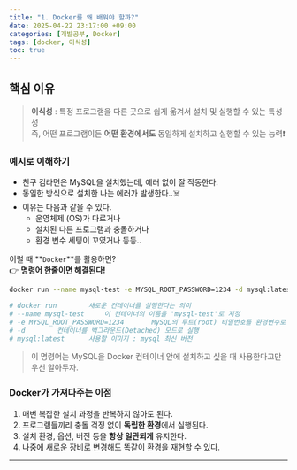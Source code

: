 ```yaml
---
title: "1. Docker를 왜 배워야 할까?"
date: 2025-04-22 23:17:00 +09:00
categories: [개발공부, Docker]
tags: [docker, 이식성]
toc: true
---
```


## **핵심 이유**

> **이식성** : 특정 프로그램을 다른 곳으로 쉽게 옮겨서 설치 및 실행할 수 있는 특성성  
즉, 어떤 프로그램이든 **어떤 환경에서도** 동일하게 설치하고 실행할 수 있는 능력❗

### **예시로 이해하기**

- 친구 김라면은 MySQL을 설치했는데, 에러 없이 잘 작동한다.
- 동일한 방식으로 설치한 나는 에러가 발생한다..☠️
- 이유는 다음과 같을 수 있다.
  - 운영체제 (OS)가 다르거나
  - 설치된 다른 프로그램과 충돌하거나
  - 환경 변수 세팅이 꼬였거나 등등..

이럴 때 **`Docker`**를 활용하면?  
👉 **명령어 한줄이면 해결된다!**

```bash
docker run --name mysql-test -e MYSQL_ROOT_PASSWORD=1234 -d mysql:latest

# docker run        새로운 컨테이너를 실행한다는 의미
# --name mysql-test     이 컨테이너의 이름을 'mysql-test'로 지정
# -e MYSQL_ROOT_PASSWORD=1234       MySQL의 루트(root) 비밀번호를 환경변수로 지정 (예시는 1234)
# -d        컨테이너를 백그라운드(Detached) 모드로 실행
# mysql:latest      사용할 이미지 : mysql 최신 버전
```
> 이 명령어는 MySQL을 Docker 컨테이너 안에 설치하고 싶을 때 사용한다고만 우선 알아두자.

### **Docker가 가져다주는 이점**

1. 매번 복잡한 설치 과정을 반복하지 않아도 된다.
2. 프로그램들끼리 충돌 걱정 없이 **독립한 환경**에서 실행된다.
3. 설치 환경, 옵션, 버전 등을 **항상 일관되게** 유지한다.
4. 나중에 새로운 장비로 변경해도 똑같이 환경을 재현할 수 있다.

---
